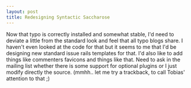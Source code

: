 ```yaml
---
layout: post
title: Redesigning Syntactic Saccharose
---
```


Now that typo is correctly installed and somewhat stable, I'd need to deviate a little from the standard look and feel that all typo blogs share. I haven't even looked at the code for that but it seems to me that I'd be designing new standard issue rails templates for that. I'd also like to add things like commenters favicons and things like that. Need to ask in the mailing list whether there is some support for optional plugins or I just modify directly the source. (mmhh.. let me try a trackback, to call Tobias' attention to that ;)
